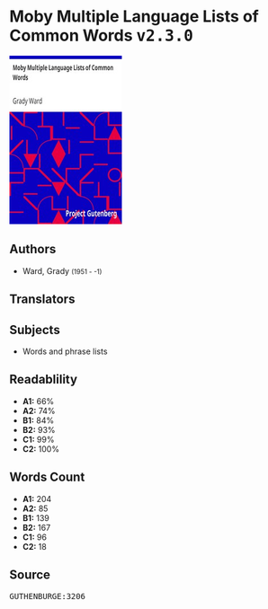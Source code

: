 # Moby Multiple Language Lists of Common Words <kbd>v2.3.0</kbd>

![](./cover.medium.jpg "")

## Authors


 - Ward, Grady <small>(1951 - -1)</small>

## Translators



## Subjects


 - Words and phrase lists

## Readablility


 - **A1:** 66%
 - **A2:** 74%
 - **B1:** 84%
 - **B2:** 93%
 - **C1:** 99%
 - **C2:** 100%

## Words Count


 - **A1:** 204
 - **A2:** 85
 - **B1:** 139
 - **B2:** 167
 - **C1:** 96
 - **C2:** 18

## Source


<kbd>GUTHENBURGE:3206</kbd>
